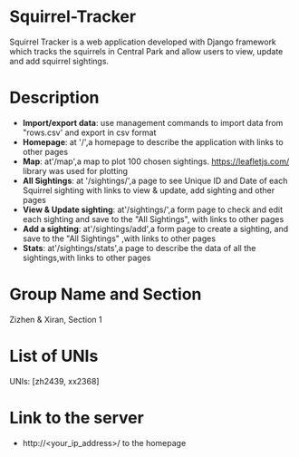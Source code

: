 # Squirrel-Tracker
Squirrel Tracker is a web application developed with Django framework which tracks the squirrels in Central Park and allow users to view, update and add squirrel sightings. 

# Description
  - **Import/export data**: use management commands to import data from "rows.csv' and export in csv format
  - **Homepage**: at '/',a homepage to describe the application with links to other pages
  - **Map**: at'/map',a map to plot 100 chosen sightings. https://leafletjs.com/ library was used for plotting
  - **All Sightings**: at '/sightings/',a page to see Unique ID and Date of each Squirrel sighting with links to view & update, add sighting and other pages
  - **View & Update sighting**: at'/sightings/<unique-squirrel-id>',a form page to check and edit each sighting and save to the "All Sightings", with links to other pages
  - **Add a sighting**: at'/sightings/add',a form page to create a sighting, and save to the "All Sightings" ,with links to other pages
  - **Stats**: at'/sightings/stats',a page to describe the data of all the sightings,with links to other pages
  
# Group Name and Section
Zizhen & Xiran, Section 1

# List of UNIs
UNIs: [zh2439, xx2368]

# Link to the server
-	http://<your_ip_address>/ to the homepage
